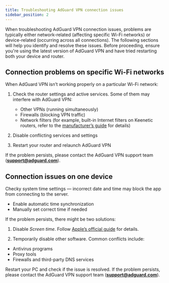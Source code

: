```yaml
---
title: Troubleshooting AdGuard VPN connection issues
sidebar_position: 2
---
```


When troubleshooting AdGuard VPN connection issues, problems are typically either network-related (affecting specific Wi-Fi networks) or device-related (occurring across all connections). The following sections will help you identify and resolve these issues. Before proceeding, ensure you're using the latest version of AdGuard VPN and have tried restarting both your device and router.

## Connection problems on specific Wi-Fi networks

When AdGuard VPN isn’t working properly on a particular Wi-Fi network:

1. Check the router settings and active services. Some of them may interfere with AdGuard VPN:

    - Other VPNs (running simultaneously)
    - Firewalls (blocking VPN traffic)
    - Network filters (for example, built-in Internet filters on Keenetic routers, refer to the [manufacturer’s guide](https://help.keenetic.com/hc/en-us/articles/4415711575698-Content-filtering-and-ad-blocking-options) for details)

1. Disable conflicting services and settings

1. Restart your router and relaunch AdGuard VPN

If the problem persists, please contact the AdGuard VPN support team (**support@adguard.com**).

## Connection issues on one device

Checky system time settings — incorrect date and time may block the app from connecting to the server.

- Enable automatic time synchronization
- Manually set correct time if needed

If the problem persists, there might be two solutions:

1. Disable *Screen time*. Follow [Apple’s official guide](https://support.apple.com/ru-ru/guide/mac-help/mchl7a0a2743/15.0/mac/15.0) for details.

1. Temporarily disable other software. Common conflicts include:

- Antivirus programs
- Proxy tools
- Firewalls and third-party DNS services

Restart your PC and check if the issue is resolved. If the problem persists, please contact the AdGuard VPN support team (**support@adguard.com**).
